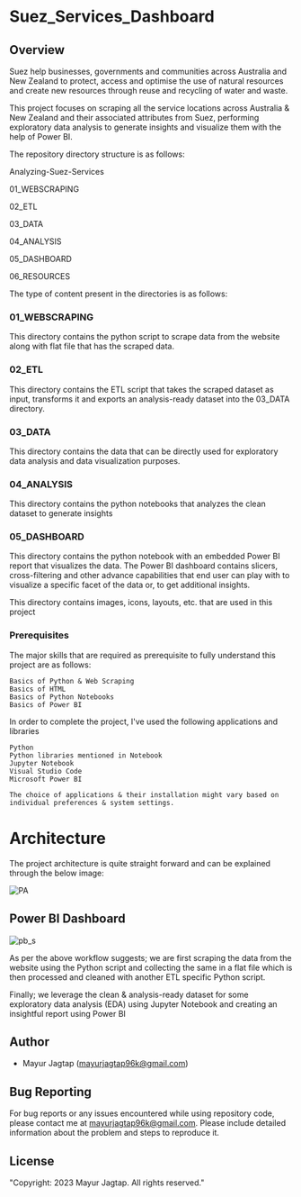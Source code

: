 # Suez_Services_Dashboard

## Overview

Suez help businesses, governments and communities across Australia and New Zealand to protect, access and optimise the use of natural resources and create new resources through reuse and recycling of water and waste.

This project focuses on scraping all the service locations across Australia & New Zealand and their associated attributes from Suez, performing exploratory data analysis to generate insights and visualize them with the help of Power BI.

The repository directory structure is as follows:

Analyzing-Suez-Services

 01_WEBSCRAPING
 
 02_ETL
 
 03_DATA
 
 04_ANALYSIS
 
 05_DASHBOARD
 
 06_RESOURCES

The type of content present in the directories is as follows:

### 01_WEBSCRAPING

This directory contains the python script to scrape data from the website along with flat file that has the scraped data.

### 02_ETL

This directory contains the ETL script that takes the scraped dataset as input, transforms it and exports an analysis-ready dataset into the 03_DATA directory.

### 03_DATA

This directory contains the data that can be directly used for exploratory data analysis and data visualization purposes.

### 04_ANALYSIS

This directory contains the python notebooks that analyzes the clean dataset to generate insights

### 05_DASHBOARD

This directory contains the python notebook with an embedded Power BI report that visualizes the data. The Power BI dashboard contains slicers, cross-filtering and other advance capabilities that end user can play with to visualize a specific facet of the data or, to get additional insights.


This directory contains images, icons, layouts, etc. that are used in this project

### Prerequisites

The major skills that are required as prerequisite to fully understand this project are as follows:

    Basics of Python & Web Scraping
    Basics of HTML
    Basics of Python Notebooks
    Basics of Power BI

In order to complete the project, I've used the following applications and libraries

    Python
    Python libraries mentioned in Notebook
    Jupyter Notebook
    Visual Studio Code
    Microsoft Power BI

    The choice of applications & their installation might vary based on individual preferences & system settings.


# Architecture

The project architecture is quite straight forward and can be explained through the below image:

![PA](https://github.com/Mayur96k/Suez_Services_Power_BI_Dashboard/assets/114133429/537877a5-ca76-4a9d-a69a-ace4ea0ca3c0)


## Power BI Dashboard




![pb_s](https://github.com/Mayur96k/Suez_Services_Power_BI_Dashboard/assets/114133429/f1591523-6b96-4faa-9c7e-2869495e1c56)






As per the above workflow suggests; we are first scraping the data from the website using the Python script and collecting the same in a flat file which is then processed and cleaned with another ETL specific Python script.

Finally; we leverage the clean & analysis-ready dataset for some exploratory data analysis (EDA) using Jupyter Notebook and creating an insightful report using Power BI







## Author

- Mayur Jagtap (mayurjagtap96k@gmail.com)

## Bug Reporting

For bug reports or any issues encountered while using repository code, please contact me at mayurjagtap96k@gmail.com. Please include detailed information about the problem and steps to reproduce it.

## License

"Copyright: 2023 Mayur Jagtap. All rights reserved."




